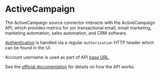 # ActiveCampaign

The ActiveCampaign source connector interacts with the ActiveCampaign API, which
provides metrics for yor transactional email, email marketing, marketing automation,
sales automation, and CRM software.

[Authentication](https://developers.activecampaign.com/reference/authentication)
is handled via a regular `Authorization` HTTP header which can be found in the UI.

Account username is used as part of API [base URL](https://developers.activecampaign.com/reference/url).

See the [official documentation](https://developers.activecampaign.com/reference/overview)
for details on how the API works.

